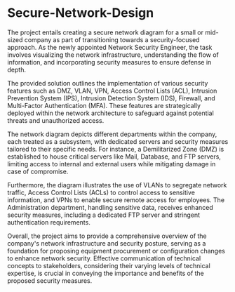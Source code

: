 # Secure-Network-Design

The project entails creating a secure network diagram for a small or mid-sized company as part of transitioning towards a security-focused approach. As the newly appointed Network Security Engineer, the task involves visualizing the network infrastructure, understanding the flow of information, and incorporating security measures to ensure defense in depth.

The provided solution outlines the implementation of various security features such as DMZ, VLAN, VPN, Access Control Lists (ACL), Intrusion Prevention System (IPS), Intrusion Detection System (IDS), Firewall, and Multi-Factor Authentication (MFA). These features are strategically deployed within the network architecture to safeguard against potential threats and unauthorized access.

The network diagram depicts different departments within the company, each treated as a subsystem, with dedicated servers and security measures tailored to their specific needs. For instance, a Demilitarized Zone (DMZ) is established to house critical servers like Mail, Database, and FTP servers, limiting access to internal and external users while mitigating damage in case of compromise.

Furthermore, the diagram illustrates the use of VLANs to segregate network traffic, Access Control Lists (ACLs) to control access to sensitive information, and VPNs to enable secure remote access for employees. The Administration department, handling sensitive data, receives enhanced security measures, including a dedicated FTP server and stringent authentication requirements.

Overall, the project aims to provide a comprehensive overview of the company's network infrastructure and security posture, serving as a foundation for proposing equipment procurement or configuration changes to enhance network security. Effective communication of technical concepts to stakeholders, considering their varying levels of technical expertise, is crucial in conveying the importance and benefits of the proposed security measures.

